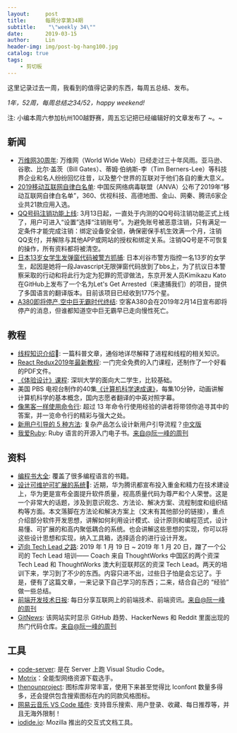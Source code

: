 ```yaml
---
layout:     post
title:      每周分享第34期
subtitle:    "\"weekly 34\""
date:       2019-03-15
author:     Lin
header-img: img/post-bg-hang100.jpg
catalog: true
tags:
    - 剪切板
---
```


这里记录过去一周，我看到的值得记录的东西，每周五总结、发布。

*1年，52周，每周总结之34/52，happy weekend!*

注: 小编本周六参加杭州100越野赛，周五忘记把已经编辑好的文章发布了 ~。~ 

## 新闻

* [万维网30周年](https://www.cnbeta.com/articles/tech/827021.htm): 万维网（World Wide Web）已经走过三十年风雨。亚马逊、谷歌、比尔·盖茨（Bill Gates）、蒂姆·伯纳斯-李（Tim Berners-Lee）等科技界企业和名人纷纷回忆往昔，以及整个世界的互联对于他们各自的重大意义。
* [2019移动互联网自律白名单](https://www.cnbeta.com/articles/tech/826115.htm): 中国反网络病毒联盟（ANVA）公布了2019年“移动互联网自律白名单”，360、优视科技、高德地图、金山、网秦、腾讯6家企业共21款应用入选。
* [QQ号码注销功能上线](https://www.williamlong.info/archives/5642.html?utm_source=dlvr.it&utm_medium=twitter): 3月13日起，一直处于内测的QQ号码注销功能正式上线了，用户可进入“设置”选择“注销账号”。为避免账号被恶意注销，只有满足一定条件才能完成注销：绑定设备安全锁，确保密保手机生效满一个月，注销QQ支付，并解除与其他APP或网站的授权和绑定关系。注销QQ号是不可恢复的操作，所有资料都将被清空。
* [日本13岁女学生发弹窗代码被警方抓捕](https://www.williamlong.info/archives/5639.html): 日本刈谷市警方指控一名13岁的女学生，起因是她将一段Javascript无限弹窗代码放到了bbs上，为了抗议日本警察采取的行动和将此行为定为犯罪的荒谬做法，东京开发人员Kimikazu Kato在GitHub上发布了一个名为Let's Get Arrested（来逮捕我们）的项目，提供了多国语言的翻译版本。目前该项目已经收到1775个星。
* [A380即将停产,空中巨无霸时代终结](https://36kr.com/p/5177434.html): 空客A380会在2019年2月14日宣布即将停产的消息，但谁都知道空中巨无霸早已走向慢性死亡。

## 教程

* [线程知识介绍](https://www.internalpointers.com/post/gentle-introduction-multithreading): 一篇科普文章，通俗地详尽解释了进程和线程的相关知识。
* [React Redux2019年最新教程](https://daveceddia.com/redux-tutorial/): 一门完全免费的入门课程，还制作了一个好看的PDF文件。
* [《体验设计》课程](https://mp.weixin.qq.com/s/YSNC_f8xqigAIPt08PnPqA): 深圳大学的面向大二学生，比较基础。
* 美国 PBS 电视台制作的40集[《计算机科学速成课》](https://www.yuque.com/computer/crush-course)，每集10分钟，动画讲解计算机科学的基本概念，国内志愿者翻译的中英对照字幕。
* [像黑客一样使用命令行](https://selfhostedserver.com/usingcli): 超过 13 年命令行使用经验的讲者将带领你追寻其中的答案，并一览命令行的精彩与强大之处。
* [新用户引导的 5 种方法](https://www.intercom.com/blog/five-essential-onboarding-tactics-for-complex-products/): 复杂产品怎么设计新用户引导流程？[中文版](https://36kr.com/p/5159152.html?from=authorlatest)
* [我爱Ruby](https://i-love-ruby.gitlab.io/): Ruby 语言的开源入门电子书。[来自@阮一峰的周刊](http://www.ruanyifeng.com/blog/2019/03/weekly-issue-47.html)

## 资料

* [编程书大全](https://github.com/KeKe-Li/book): 覆盖了很多编程语言的书籍。
* [设计可维护可扩展的系统](https://zhuanlan.zhihu.com/p/56510452): 近期，华为腾讯都宣布投入重金和精力在技术建设上，华为更是宣布全面提升软件质量，视高质量代码为尊严和个人荣誉。这是一个非常大的话题，涉及到意识观念、方法论、解决方案、流程制度和组织结构等方面。本文落脚在方法论和解决方案上（文末有其他部分的链接），重点介绍部分软件开发思想，讲解如何利用设计模式、设计原则和编程范式，设计易懂、可扩展的和高内聚低耦合的系统。也会讲解这些思想的实现，你可以将这些设计思想和实现，纳入工具箱，选择适合的进行设计开发。
* [迈向 Tech Lead 之路](https://www.phodal.com/blog/path-to-tech-lead/): 2019 年 1 月 19 日 ~ 2019 年 1 月 20 日，蹭了一个公司的 Tech Lead 培训—— Coach 来自 ThoughtWorks 中国区的两个资深 Tech Lead 和 ThoughtWorks 澳大利亚联邦区的资深 Tech Lead。两天的培训下来，学习到了不少的东西。内容只进不出，过些日子怕是会忘记了。于是，便有了这篇文章，一来记录下自己学习的东西；二来，结合自己的 “经验” 做一些总结。
* [前端开发技术日报](https://github.com/kujian/frontendDaily): 每日分享互联网上的前端技术、前端资讯。[来自@阮一峰的周刊](http://www.ruanyifeng.com/blog/2019/03/weekly-issue-47.html)
* [GitNews](https://git.news/): 该网站实时显示 GitHub 趋势、HackerNews 和 Reddit 里面出现的热门代码仓库。[来自@阮一峰的周刊](http://www.ruanyifeng.com/blog/2019/03/weekly-issue-47.html)

## 工具

* [code-server](https://github.com/codercom/code-server): 是在 Server 上跑 Visual Studio Code。
* [Motrix](https://motrix.app/)：全能型网络资源下载选手。
* [thenounproject](https://thenounproject.com/): 图标库非常丰富，使用下来甚至觉得比 Iconfont 数量多得多，还会提供包含搜索图标在内的同款风格图标。
* [网易云音乐 VS Code 插件](https://marketplace.visualstudio.com/items?itemName=nondanee.vsc-netease-music): 支持音乐搜索、用户登录、收藏、每日推荐等，并且无海外限制！
* [iodide.io](https://alpha.iodide.io/): Mozilla 推出的交互式文档工具。

